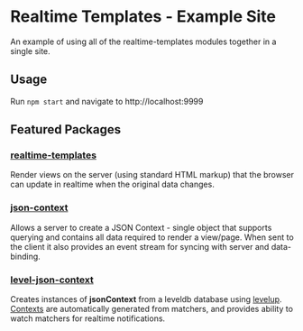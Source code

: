 Realtime Templates - Example Site
===

An example of using all of the realtime-templates modules together in a single site.

## Usage

Run `npm start` and navigate to http://localhost:9999

## Featured Packages

### [realtime-templates](http://github.com/mmckegg/realtime-templates)

Render views on the server (using standard HTML markup) that the browser can update in realtime when the original data changes.

### [json-context](http://github.com/mmckegg/json-context)

Allows a server to create a JSON Context - single object that supports querying and contains all data required to render a view/page. When sent to the client it also provides an event stream for syncing with server and data-binding.

### [level-json-context](http://github.com/mmckegg/level-json-context)

Creates instances of **jsonContext** from a leveldb database using [levelup](https://github.com/rvagg/node-levelup). [Contexts](https://github.com/mmckegg/json-context) are automatically generated from matchers, and provides ability to watch matchers for realtime notifications.